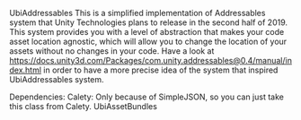 UbiAddressables
This is a simplified implementation of Addressables system that Unity Technologies plans to release in the second half of 2019. This system provides you with a level of abstraction that makes your code asset location agnostic,
which will allow you to change the location of your assets without no changes in your code. Have a look at https://docs.unity3d.com/Packages/com.unity.addressables@0.4/manual/index.html in order to have a more precise idea of
the system that inspired UbiAddressables system.

Dependencies:
Calety: Only because of SimpleJSON, so you can just take this class from Calety.
UbiAssetBundles
